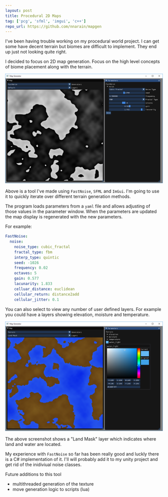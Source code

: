 ```yaml
---
layout: post
title: Procedural 2D Maps
tag: ['pcg', 'sfml', 'imgui', 'c++']
repo_url: https://github.com/nnarain/mapgen
---
```


I've been having trouble working on my procedural world project. I can get some have decent terrain but biomes are difficult to implement. They end up just not looking quite right.

I decided to focus on 2D map generation. Focus on the high level concepts of biome placement along with the terrain.

![Image not found!](/assets/2018/04/14/cap1.png)

Above is a tool I've made using `FastNoise`, `SFML` and `ImGui`. I'm going to use it to quickly iterate over different terrain generation methods.

The program loads parameters from a `yaml` file and allows adjusting of those values in the parameter window. When the parameters are updated the map display is regenerated with the new parameters.

For example:

```yaml
FastNoise:
  noise:
    noise_type: cubic_fractal
    fractal_type: fbm
    interp_type: quintic
    seed: -1026
    frequency: 0.02
    octaves: 5
    gain: 0.577
    lacunarity: 1.833
    celluar_distance: euclidean
    cellular_return: distance2add
    cellular_jitter: 0.1
```

You can also select to view any number of user defined layers. For example you could have a layers showing elevation, moisture and temperature.

![Image not found!](/assets/2018/04/14/cap2.png)

The above screenshot shows a "Land Mask" layer which indicates where land and water are located.

My experience with `FastNoise` so far has been really good and luckly there is a C# implementation of it. I'll will probably add it to my unity project and get rid of the inidiviual noise classes.


Future additions to this tool

* multithreaded generation of the texture
* move generation logic to scripts (lua)

